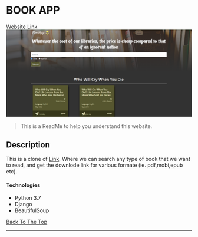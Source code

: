 # BOOK APP

[Website Link](https://books1998.herokuapp.com/)
![Alt text](static/images/bookAppPage.png?raw=true "Home Page")
> This is a ReadMe to help you understand this website.

## Description

This is a clone of [Link](http://gen.lib.rus.ec/). Where we can search any type of book that we want to read, and get the downlode link for various formate (ie. pdf,mobi,epub etc).


#### Technologies

- Python 3.7
- Django
- BeautifulSoup

[Back To The Top](#BOOK-APP)

---

